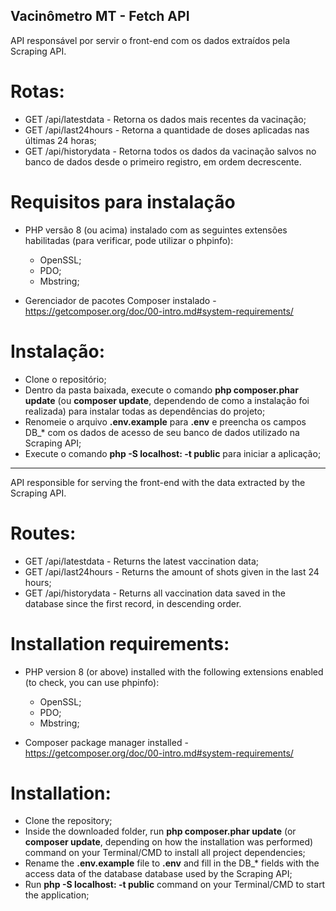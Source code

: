 ## Vacinômetro MT - Fetch API

API responsável por servir o front-end com os dados extraídos  pela Scraping API.

# Rotas:

- GET /api/latestdata - Retorna os dados mais recentes da vacinação;
- GET /api/last24hours - Retorna a quantidade de doses aplicadas nas últimas 24 horas;
- GET /api/historydata - Retorna todos os dados da vacinação salvos no banco de dados desde o primeiro registro, em ordem decrescente.
 
# Requisitos para instalação

- PHP versão 8 (ou acima) instalado com as seguintes extensões habilitadas (para verificar, pode utilizar o phpinfo):
	- OpenSSL;
	- PDO;
 	- Mbstring;
 	
- Gerenciador de pacotes Composer instalado - https://getcomposer.org/doc/00-intro.md#system-requirements/


# Instalação:


- Clone o repositório;
- Dentro da pasta baixada, execute o comando **php composer.phar update** (ou **composer update**, dependendo de como a instalação foi realizada) para instalar todas as dependências do projeto;
- Renomeie o arquivo **.env.example** para **.env** e preencha os campos DB_* com os dados de acesso de seu banco de dados utilizado na Scraping API;
- Execute o comando **php -S localhost:<Porta de sua escolha> -t public** para iniciar a aplicação;
-------------------------------------------------------------------

API responsible for serving the front-end with the data extracted by the Scraping API.

# Routes:

- GET /api/latestdata - Returns the latest vaccination data;
- GET /api/last24hours - Returns the amount of shots given in the last 24 hours;
- GET /api/historydata - Returns all vaccination data saved in the database since the first record, in descending order.
 
# Installation requirements:

- PHP version 8 (or above) installed with the following extensions enabled (to check, you can use phpinfo):
	- OpenSSL;
	- PDO;
	- Mbstring;
 
- Composer package manager installed - https://getcomposer.org/doc/00-intro.md#system-requirements/


# Installation:

- Clone the repository;
- Inside the downloaded folder, run **php composer.phar update** (or **composer update**, depending on how the installation was performed) command  on your Terminal/CMD to install all project dependencies;
- Rename the **.env.example** file to **.env** and fill in the DB_* fields with the access data of the database database used by the Scraping API;
- Run **php -S localhost:<Port of your choice> -t public** command on your Terminal/CMD to start the application;


